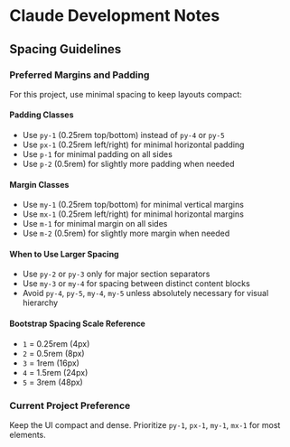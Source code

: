 # Claude Development Notes

## Spacing Guidelines

### Preferred Margins and Padding

For this project, use minimal spacing to keep layouts compact:

#### Padding Classes
- Use `py-1` (0.25rem top/bottom) instead of `py-4` or `py-5`
- Use `px-1` (0.25rem left/right) for minimal horizontal padding
- Use `p-1` for minimal padding on all sides
- Use `p-2` (0.5rem) for slightly more padding when needed

#### Margin Classes
- Use `my-1` (0.25rem top/bottom) for minimal vertical margins
- Use `mx-1` (0.25rem left/right) for minimal horizontal margins
- Use `m-1` for minimal margin on all sides
- Use `m-2` (0.5rem) for slightly more margin when needed

#### When to Use Larger Spacing
- Use `py-2` or `py-3` only for major section separators
- Use `my-3` or `my-4` for spacing between distinct content blocks
- Avoid `py-4`, `py-5`, `my-4`, `my-5` unless absolutely necessary for visual hierarchy

#### Bootstrap Spacing Scale Reference
- `1` = 0.25rem (4px)
- `2` = 0.5rem (8px)
- `3` = 1rem (16px)
- `4` = 1.5rem (24px)
- `5` = 3rem (48px)

### Current Project Preference
Keep the UI compact and dense. Prioritize `py-1`, `px-1`, `my-1`, `mx-1` for most elements.
